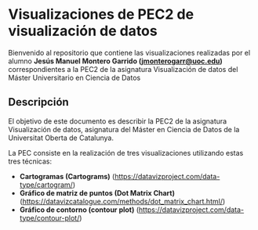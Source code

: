 # Visualizaciones de PEC2 de visualización de datos
Bienvenido al repositorio que contiene las visualizaciones realizadas por el alumno **Jesús Manuel Montero Garrido (jmonterogarr@uoc.edu)** correspondientes a la PEC2 de la asignatura Visualización de datos del Máster Universitario en Ciencia de Datos

## Descripción
El objetivo de este documento es describir la PEC2  de la asignatura Visualización de datos, asignatura del Máster en Ciencia de Datos de la Universitat Oberta de Catalunya. 

La PEC consiste en la realización de tres visualizaciones utilizando estas tres técnicas:

*	**Cartogramas (Cartograms)** (https://datavizproject.com/data-type/cartogram/)
*	**Gráfico de matriz de puntos (Dot Matrix Chart)** (https://datavizcatalogue.com/methods/dot_matrix_chart.html/)
*	**Gráfico de contorno (contour plot)** (https://datavizproject.com/data-type/contour-plot/)



